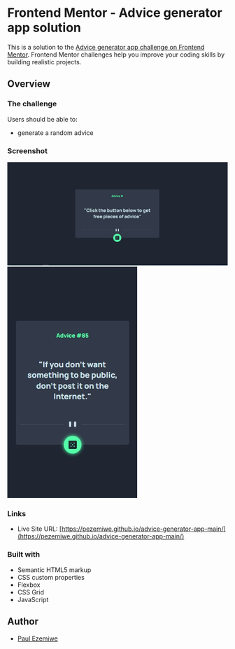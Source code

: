 # Frontend Mentor - Advice generator app solution

This is a solution to the [Advice generator app challenge on Frontend Mentor](https://www.frontendmentor.io/challenges/advice-generator-app-QdUG-13db). Frontend Mentor challenges help you improve your coding skills by building realistic projects.

## Overview

### The challenge

Users should be able to:

- generate a random advice

### Screenshot

![Desktop View](./images/Advice-gen-desktop.jpg)
![Mobile View](./images/Advice-gen-mobile.jpg)


### Links

- Live Site URL: [https://pezemiwe.github.io/advice-generator-app-main/](https://pezemiwe.github.io/advice-generator-app-main/)

### Built with

- Semantic HTML5 markup
- CSS custom properties
- Flexbox
- CSS Grid
- JavaScript

## Author

- [Paul Ezemiwe](https://github.com/pezemiwe)

